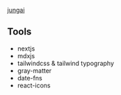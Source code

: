 [jungai](jungai.me)

## Tools

- nextjs
- mdxjs
- tailwindcss & tailwind typography
- gray-matter
- date-fns
- react-icons
